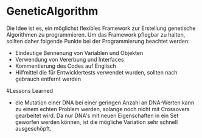 # GeneticAlgorithm

Die Idee ist es, ein möglichst flexibles Framework zur Erstellung genetische Algorithmen zu programmieren. Um das Framework pflegbar zu halten, sollten daher folgende Punkte bei der Programmierung beachtet werden: 

- Eindeutige Bennenung von Variablen und Objekten
- Verwendung von Vererbung und Interfaces
- Kommentierung des Codes auf Englisch
- Hilfmittel die für Entwicklertests verwendet wurden, sollten nach gebrauch entfernt werden

#Lessons Learned
- die Mutation einer DNA bei einer geringen Anzahl an DNA-Werten kann zu einem echten Problem werden, solange noch nicht mit Crossovers gearbeitet wird. Da nur DNA's mit neuen Eigenschaften in ein Set geworfen werden können, ist die mögliche Variation sehr schnell ausgeschöpft.
